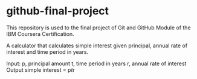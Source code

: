 # github-final-project
This repository is used to the final project of Git and GitHub Module of the IBM Coursera Certification.


A calculator that calculates simple interest given principal, annual rate of interest and time period in years.

Input:
   p, principal amount
   t, time period in years
   r, annual rate of interest
Output
   simple interest = p*t*r
